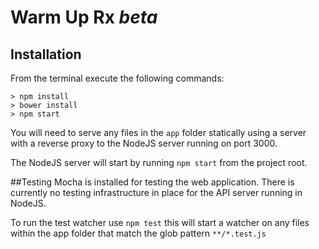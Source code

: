# Warm Up Rx *beta*

## Installation

From the terminal execute the following commands:
```Terminal
> npm install
> bower install
> npm start
```

You will need to serve any files in the `app` folder 
statically using a server with a reverse proxy to 
the NodeJS server running on port 3000. 

The NodeJS server will start by running `npm start` from the project root.

##Testing
Mocha is installed for testing the web application. 
There is currently no testing infrastructure in place 
for the API server running in NodeJS.

To run the test watcher use `npm test` this will start a watcher
on any files within the app folder that match the glob pattern `**/*.test.js`